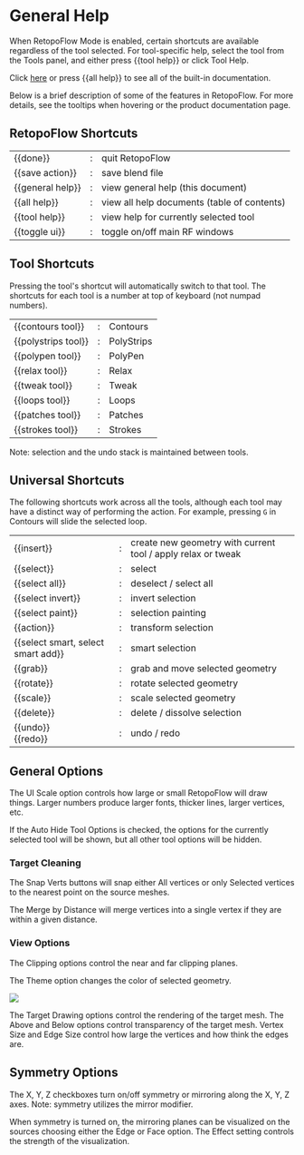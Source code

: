 # General Help

When RetopoFlow Mode is enabled, certain shortcuts are available regardless of the tool selected.
For tool-specific help, select the tool from the Tools panel, and either press {{tool help}} or click Tool Help.

Click [here](table_of_contents.md) or press {{all help}} to see all of the built-in documentation.

Below is a brief description of some of the features in RetopoFlow.
For more details, see the tooltips when hovering or the product documentation page.


## RetopoFlow Shortcuts

|  |  |  |
| --- | --- | --- |
| {{done}}          | : | quit RetopoFlow |
| {{save action}}   | : | save blend file |
| {{general help}}  | : | view general help (this document) |
| {{all help}}      | : | view all help documents (table of contents) |
| {{tool help}}     | : | view help for currently selected tool |
| {{toggle ui}}     | : | toggle on/off main RF windows |

## Tool Shortcuts

Pressing the tool's shortcut will automatically switch to that tool.
The shortcuts for each tool is a number at top of keyboard (not numpad numbers).

|  |  |  |
| --- | --- | --- |
| {{contours tool}}   | : | Contours |
| {{polystrips tool}} | : | PolyStrips |
| {{polypen tool}}    | : | PolyPen |
| {{relax tool}}      | : | Relax |
| {{tweak tool}}      | : | Tweak |
| {{loops tool}}      | : | Loops |
| {{patches tool}}    | : | Patches |
| {{strokes tool}}    | : | Strokes |

Note: selection and the undo stack is maintained between tools.



## Universal Shortcuts

The following shortcuts work across all the tools, although each tool may have a distinct way of performing the action.
For example, pressing `G` in Contours will slide the selected loop.

|  |  |  |
| --- | --- | --- |
| {{insert}}                            | : | create new geometry with current tool / apply relax or tweak |
| {{select}}                            | : | select |
| {{select all}}                        | : | deselect / select all |
| {{select invert}}                     | : | invert selection |
| {{select paint}}                      | : | selection painting |
| {{action}}                            | : | transform selection |
| {{select smart, select smart add}}    | : | smart selection |
| {{grab}}                              | : | grab and move selected geometry |
| {{rotate}}                            | : | rotate selected geometry |
| {{scale}}                             | : | scale selected geometry |
| {{delete}}                            | : | delete / dissolve selection |
| {{undo}} <br> {{redo}}                | : | undo / redo |




## General Options

The UI Scale option controls how large or small RetopoFlow will draw things.
Larger numbers produce larger fonts, thicker lines, larger vertices, etc.

If the Auto Hide Tool Options is checked, the options for the currently selected tool will be shown, but all other tool options will be hidden.

<!-- The Maximize Area button will make the 3D view take up the entire Blender window, similar to pressing `Ctrl+Up` / `Shift+Space` / `Alt+F10`. -->




### Target Cleaning

The Snap Verts buttons will snap either All vertices or only Selected vertices to the nearest point on the source meshes.

The Merge by Distance will merge vertices into a single vertex if they are within a given distance.




### View Options

The Clipping options control the near and far clipping planes.

The Theme option changes the color of selected geometry.

![](help_themes.png)

The Target Drawing options control the rendering of the target mesh.
The Above and Below options control transparency of the target mesh.
Vertex Size and Edge Size control how large the vertices and how think the edges are.






## Symmetry Options

The X, Y, Z checkboxes turn on/off symmetry or mirroring along the X, Y, Z axes.
Note: symmetry utilizes the mirror modifier.

When symmetry is turned on, the mirroring planes can be visualized on the sources choosing either the Edge or Face option.
The Effect setting controls the strength of the visualization.
